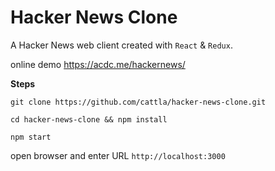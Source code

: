 # Hacker News Clone

A Hacker News web client created with `React` & `Redux`.

online demo https://acdc.me/hackernews/

**Steps**

```
git clone https://github.com/cattla/hacker-news-clone.git

cd hacker-news-clone && npm install

npm start

```


open browser and enter URL `http://localhost:3000`
